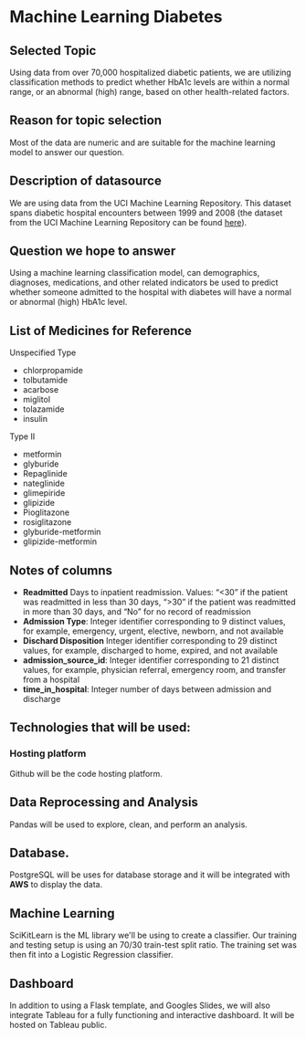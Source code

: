 # Machine Learning Diabetes

## Selected Topic

Using data from over 70,000 hospitalized diabetic patients, we are utilizing classification methods to predict whether HbA1c levels are within a normal range, or an abnormal (high) range, based on other health-related factors.

## Reason for topic selection

Most of the data are numeric and are suitable for the machine learning model to answer our question.

## Description of datasource

We are using data from the UCI Machine Learning Repository. This dataset spans diabetic hospital encounters between 1999 and 2008 (the dataset from the UCI Machine Learning Repository can be found [here](https://archive.ics.uci.edu/ml/machine-learning-databases/00296/)).

## Question we hope to answer

Using a machine learning classification model, can demographics, diagnoses, medications, and other related indicators be used to predict whether someone admitted to the hospital with diabetes will have a normal or abnormal (high) HbA1c level. 

## List of Medicines for Reference
Unspecified Type
- chlorpropamide
- tolbutamide
- acarbose
- miglitol 
- tolazamide 
- insulin    

Type II
- metformin
- glyburide
- Repaglinide
- nateglinide
- glimepiride
- glipizide
- Pioglitazone
- rosiglitazone  
- glyburide-metformin
- glipizide-metformin

## Notes of columns
- **Readmitted** Days to inpatient readmission. Values: “<30” if the patient was readmitted in less than 30 days, “>30” if the patient was readmitted in more than 30 days, and “No” for no record of readmission
- **Admission Type**: Integer identifier corresponding to 9 distinct values, for example, emergency, urgent,
elective, newborn, and not available 
- **Dischard Disposition** Integer identifier corresponding to 29 distinct values, for example, discharged to
home, expired, and not available
- **admission_source_id**: Integer identifier corresponding to 21 distinct values, for example, physician referral,
emergency room, and transfer from a hospital 
- **time_in_hospital**: Integer number of days between admission and discharge 
## Technologies that will be used:
### Hosting platform
Github will be the code hosting platform.
## Data Reprocessing and Analysis
Pandas will be used to explore, clean, and perform an analysis. 
## Database. 
PostgreSQL will be uses for database storage and it will be integrated with **AWS** to display the data.
## Machine Learning
SciKitLearn is the ML library we'll be using to create a classifier. Our training and testing setup is using an 70/30 train-test split ratio. The training set was then fit into a Logistic Regression classifier.
## Dashboard
In addition to using a Flask template, and Googles Slides, we will also integrate Tableau for a fully functioning and interactive dashboard. It will be hosted on Tableau public.
